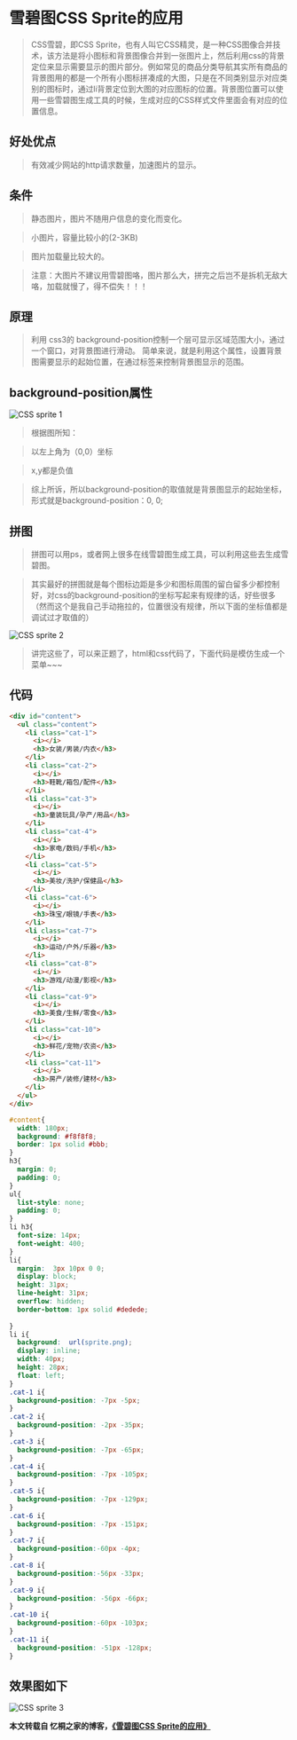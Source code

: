# 雪碧图CSS Sprite的应用

> CSS雪碧，即CSS Sprite，也有人叫它CSS精灵，是一种CSS图像合并技术，该方法是将小图标和背景图像合并到一张图片上，然后利用css的背景定位来显示需要显示的图片部分。例如常见的商品分类导航其实所有商品的背景图用的都是一个所有小图标拼凑成的大图，只是在不同类别显示对应类别的图标时，通过li背景定位到大图的对应图标的位置。背景图位置可以使用一些雪碧图生成工具的时候，生成对应的CSS样式文件里面会有对应的位置信息。

## 好处优点

> 有效减少网站的http请求数量，加速图片的显示。

## 条件

> 静态图片，图片不随用户信息的变化而变化。

> 小图片，容量比较小的(2-3KB)

> 图片加载量比较大的。

> 注意：大图片不建议用雪碧图咯，图片那么大，拼完之后岂不是拆机无敌大咯，加载就慢了，得不偿失！！！

## 原理

> 利用 css3的 background-position控制一个层可显示区域范围大小，通过一个窗口，对背景图进行滑动。
简单来说，就是利用这个属性，设置背景图需要显示的起始位置，在通过标签来控制背景图显示的范围。

## background-position属性

![CSS sprite 1](./assets/web-css-雪碧图1.jpg)

> 根据图所知：

> 以左上角为（0,0）坐标

> x,y都是负值

> 综上所诉，所以background-position的取值就是背景图显示的起始坐标，形式就是background-position：0, 0;

## 拼图

> 拼图可以用ps，或者网上很多在线雪碧图生成工具，可以利用这些去生成雪碧图。

> 其实最好的拼图就是每个图标边距是多少和图标周围的留白留多少都控制好，对css的background-position的坐标写起来有规律的话，好些很多（然而这个是我自己手动拖拉的，位置很没有规律，所以下面的坐标值都是调试过才取值的）

![CSS sprite 2](./assets/web-css-雪碧图2.png)

> 讲完这些了，可以来正题了，html和css代码了，下面代码是模仿生成一个菜单~~~

## 代码

```html
<div id="content">
  <ul class="content">
    <li class="cat-1">
      <i></i>
      <h3>女装/男装/内衣</h3>
    </li>
    <li class="cat-2">
      <i></i>
      <h3>鞋靴/箱包/配件</h3>
    </li>
    <li class="cat-3">
      <i></i>
      <h3>童装玩具/孕产/用品</h3>
    </li>
    <li class="cat-4">
      <i></i>
      <h3>家电/数码/手机</h3>
    </li>
    <li class="cat-5">
      <i></i>
      <h3>美妆/洗护/保健品</h3>
    </li>
    <li class="cat-6">
      <i></i>
      <h3>珠宝/眼镜/手表</h3>
    </li>
    <li class="cat-7">
      <i></i>
      <h3>运动/户外/乐器</h3>
    </li>
    <li class="cat-8">
      <i></i>
      <h3>游戏/动漫/影视</h3>
    </li>
    <li class="cat-9">
      <i></i>
      <h3>美食/生鲜/零食</h3>
    </li>
    <li class="cat-10">
      <i></i>
      <h3>鲜花/宠物/农资</h3>
    </li>
    <li class="cat-11">
      <i></i>
      <h3>房产/装修/建材</h3>
    </li>
  </ul>
</div>
```

```css
#content{
  width: 180px;
  background: #f8f8f8;
  border: 1px solid #bbb;
}
h3{
  margin: 0;
  padding: 0;
}
ul{
  list-style: none;
  padding: 0;
}
li h3{
  font-size: 14px;
  font-weight: 400;
}
li{  
  margin:  3px 10px 0 0;
  display: block;
  height: 31px;
  line-height: 31px;
  overflow: hidden;
  border-bottom: 1px solid #dedede;
 
}
li i{
  background:  url(sprite.png);
  display: inline;
  width: 40px;
  height: 28px;
  float: left;
}
.cat-1 i{
  background-position: -7px -5px;
}
.cat-2 i{
  background-position: -2px -35px;
}
.cat-3 i{
  background-position: -7px -65px;
}
.cat-4 i{
  background-position: -7px -105px;
}
.cat-5 i{
  background-position: -7px -129px;
}
.cat-6 i{
  background-position: -7px -151px;
}
.cat-7 i{
  background-position:-60px -4px;
}
.cat-8 i{
  background-position:-56px -33px;
}
.cat-9 i{
  background-position: -56px -66px;
}
.cat-10 i{
  background-position:-60px -103px;
}
.cat-11 i{
  background-position: -51px -128px;
}
```

## 效果图如下

![CSS sprite 3](./assets/web-css-雪碧图3.jpg)

**本文转载自 忆桐之家的博客，<a href="http://hongyitong.github.io/2016/12/23/雪碧图CSS%20Sprite的应用/" rel="nofollow">《雪碧图CSS Sprite的应用》</a>**